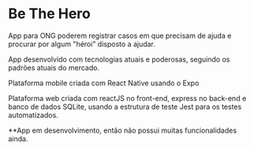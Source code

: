 # Be The Hero

App para ONG poderem registrar casos em que precisam de ajuda e procurar por algum "héroi" disposto a ajudar.

App desenvolvido com tecnologias atuais e poderosas, seguindo os padrões atuais do mercado.

Plataforma mobile criada com React Native usando o Expo

Plataforma web criada com reactJS no front-end, express no back-end e banco de dados SQLite, usando a estrutura de teste Jest para os testes automatizados.

**App em desenvolvimento, então não possui muitas funcionalidades ainda.
